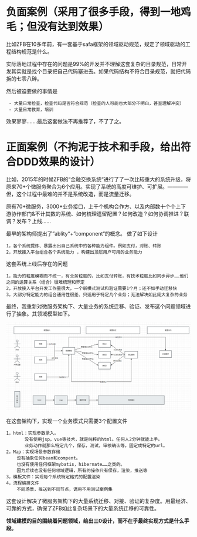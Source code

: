 
# 负面案例（采用了很多手段，得到一地鸡毛；但没有达到效果）

比如ZFB在10多年前，有一套基于safa框架的领域驱动规范，规定了领域驱动的工程结构规范是什么。

实际落地过程中存在的问题是99%的开发并不理解这套复杂的目录规范，日常开发其实就是找个目录把自己代码塞进去。如果代码结构不符合目录规范，就把代码拆的七零八碎。

然后被迫要做的事情是

     - 大量日常检查，检查代码是否符合规范（检查的人可能也大部分不明白，甚至理解冲突）
     - 大量日常教育，培训

效果寥寥.......最后这套做法不再推荐了，不了了之。


# 正面案例（不拘泥于技术和手段，给出符合DDD效果的设计）


比如，2015年的时候ZFB的“金融交换系统“进行了了一次比较重大的系统升级，将原来70+个微服务聚合为6个应用。实现了系统的高度可维护、可扩展。————但，这个过程中最难的并不是系统改造，而是流量迁移。

原有70+微服务，3000+业务接口，上千个机构合作方、以及内部数十个个上下游协作部门&不计其数的系统、如何梳理遗留配置？如何改造？如何协调推进？联调？发布？上线……

最早的架构师提出了”ablity“+”component“的概念。 做了如下设计

    1，各个系统提炼、暴露出出自己系统中的各种能力组件。例如支付，对账、转账
    2，开放接入平台组合各个系统能力 ，构建出顶层用户可用的业务能力

这套系统上线后存在的问题

    1，能力的粒度模糊而不统一，有业务粒度的，比如支付转账，有技术粒度比如同步异步……他们之间的运算关系（组合）很难梳理和界定
    2，开放接入平台开发工作量很大，一个新模式测试和验证需要1个月；还不如手动迁移快
    3，大部分特定能力的组合通用性很差、只适用于特定几个业务；无法解决如此庞大复杂的业务

最终，我重新对微服务架构下、大量业务的系统迁移、验证、发布这个问题领域进行了抽象。其领域模型如下。

![开放接入平台](开放接入平台.png)

在这套架构下，实现一个业务模式只需要3个配置文件

    1，html：实现参数录入。  
           没有使用jsp，vue等技术，就是纯粹的html。任何人2分钟就能上手。
           业务动作就那么特定几个，保存，测试，审核确认等。固定成特定的url。
    2，Map：实现场景参数存储
        没有抽象任何bean和compent。
        也没有使用任何框架mybatis，hibernate……之类的。
        因为后续也没有任何领域逻辑，所有的操作只有保存，渲染，推送等
    3，模板文件：实现每个系统特定格式的配置渲染
    4，流程编排文件    
        不同场景，推送到不同节点，调用不用测试案例集

这套设计解决了微服务架构下的大量系统迁移、对接、验证的复杂度。用最经济、可靠的方式，确保了ZFB如此复杂场景下的大量系统迁移的可靠性。



**领域建模的目的围绕着问题领域，给出三0设计，而不在乎最终实现方式是什么手段。**